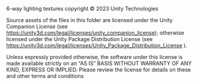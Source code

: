 6-way lighting textures copyright © 2023 Unity Technologies

Source assets of the files in this folder are licensed under the Unity Companion License (see https://unity3d.com/legal/licenses/unity_companion_license); 
otherwise licensed under the Unity Package Distribution License (see https://unity3d.com/legal/licenses/Unity_Package_Distribution_License ).

Unless expressly provided otherwise, the software under this license is made available strictly on an “AS IS” BASIS WITHOUT WARRANTY OF ANY KIND, EXPRESS OR IMPLIED. Please review the license for details on these and other terms and conditions

